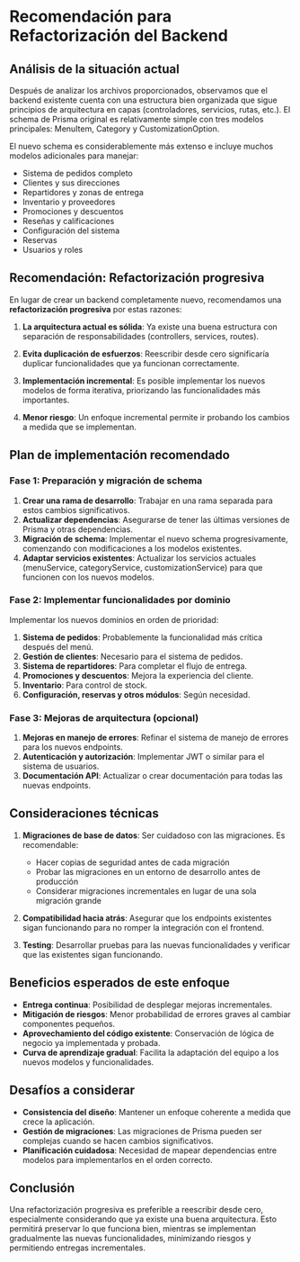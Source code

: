 # Recomendación para Refactorización del Backend

## Análisis de la situación actual

Después de analizar los archivos proporcionados, observamos que el backend existente cuenta con una estructura bien organizada que sigue principios de arquitectura en capas (controladores, servicios, rutas, etc.). El schema de Prisma original es relativamente simple con tres modelos principales: MenuItem, Category y CustomizationOption.

El nuevo schema es considerablemente más extenso e incluye muchos modelos adicionales para manejar:
- Sistema de pedidos completo
- Clientes y sus direcciones
- Repartidores y zonas de entrega
- Inventario y proveedores
- Promociones y descuentos
- Reseñas y calificaciones
- Configuración del sistema
- Reservas
- Usuarios y roles

## Recomendación: Refactorización progresiva

En lugar de crear un backend completamente nuevo, recomendamos una **refactorización progresiva** por estas razones:

1. **La arquitectura actual es sólida**: Ya existe una buena estructura con separación de responsabilidades (controllers, services, routes).

2. **Evita duplicación de esfuerzos**: Reescribir desde cero significaría duplicar funcionalidades que ya funcionan correctamente.

3. **Implementación incremental**: Es posible implementar los nuevos modelos de forma iterativa, priorizando las funcionalidades más importantes.

4. **Menor riesgo**: Un enfoque incremental permite ir probando los cambios a medida que se implementan.

## Plan de implementación recomendado

### Fase 1: Preparación y migración de schema
1. **Crear una rama de desarrollo**: Trabajar en una rama separada para estos cambios significativos.
2. **Actualizar dependencias**: Asegurarse de tener las últimas versiones de Prisma y otras dependencias.
3. **Migración de schema**: Implementar el nuevo schema progresivamente, comenzando con modificaciones a los modelos existentes.
4. **Adaptar servicios existentes**: Actualizar los servicios actuales (menuService, categoryService, customizationService) para que funcionen con los nuevos modelos.

### Fase 2: Implementar funcionalidades por dominio
Implementar los nuevos dominios en orden de prioridad:

1. **Sistema de pedidos**: Probablemente la funcionalidad más crítica después del menú.
2. **Gestión de clientes**: Necesario para el sistema de pedidos.
3. **Sistema de repartidores**: Para completar el flujo de entrega.
4. **Promociones y descuentos**: Mejora la experiencia del cliente.
5. **Inventario**: Para control de stock.
6. **Configuración, reservas y otros módulos**: Según necesidad.

### Fase 3: Mejoras de arquitectura (opcional)
1. **Mejoras en manejo de errores**: Refinar el sistema de manejo de errores para los nuevos endpoints.
2. **Autenticación y autorización**: Implementar JWT o similar para el sistema de usuarios.
3. **Documentación API**: Actualizar o crear documentación para todas las nuevas endpoints.

## Consideraciones técnicas

1. **Migraciones de base de datos**: Ser cuidadoso con las migraciones. Es recomendable:
   - Hacer copias de seguridad antes de cada migración
   - Probar las migraciones en un entorno de desarrollo antes de producción
   - Considerar migraciones incrementales en lugar de una sola migración grande

2. **Compatibilidad hacia atrás**: Asegurar que los endpoints existentes sigan funcionando para no romper la integración con el frontend.

3. **Testing**: Desarrollar pruebas para las nuevas funcionalidades y verificar que las existentes sigan funcionando.

## Beneficios esperados de este enfoque

- **Entrega continua**: Posibilidad de desplegar mejoras incrementales.
- **Mitigación de riesgos**: Menor probabilidad de errores graves al cambiar componentes pequeños.
- **Aprovechamiento del código existente**: Conservación de lógica de negocio ya implementada y probada.
- **Curva de aprendizaje gradual**: Facilita la adaptación del equipo a los nuevos modelos y funcionalidades.

## Desafíos a considerar

- **Consistencia del diseño**: Mantener un enfoque coherente a medida que crece la aplicación.
- **Gestión de migraciones**: Las migraciones de Prisma pueden ser complejas cuando se hacen cambios significativos.
- **Planificación cuidadosa**: Necesidad de mapear dependencias entre modelos para implementarlos en el orden correcto.

## Conclusión

Una refactorización progresiva es preferible a reescribir desde cero, especialmente considerando que ya existe una buena arquitectura. Esto permitirá preservar lo que funciona bien, mientras se implementan gradualmente las nuevas funcionalidades, minimizando riesgos y permitiendo entregas incrementales.